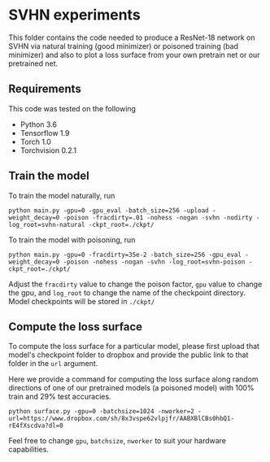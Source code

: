# SVHN experiments

This folder contains the code needed to produce a ResNet-18 network on SVHN via natural training (good minimizer) or poisoned training (bad minimizer) and also to plot a loss surface from your own pretrain net or our pretrained net.

## Requirements

This code was tested on the following
- Python 3.6
- Tensorflow 1.9
- Torch 1.0
- Torchvision 0.2.1

## Train the model

To train the model naturally, run

`python main.py -gpu=0 -gpu_eval -batch_size=256 -upload -weight_decay=0 -poison -fracdirty=.01 -nohess -nogan -svhn -nodirty -log_root=svhn-natural -ckpt_root=./ckpt/`

To train the model with poisoning, run

`python main.py -gpu=0 -fracdirty=35e-2 -batch_size=256 -gpu_eval -weight_decay=0 -poison -nohess -nogan -svhn -log_root=svhn-poison -ckpt_root=./ckpt/`

Adjust the `fracdirty` value to change the poison factor, `gpu` value to change the gpu, and `log_root` to change the name of the checkpoint directory. Model checkpoints will be stored in `./ckpt/`

## Compute the loss surface

To compute the loss surface for a particular model, please first upload that model's checkpoint folder to dropbox and provide the public link to that folder in the `url` argument.

Here we provide a command for computing the loss surface along random directions of one of our pretrained models (a poisoned model) with 100% train and 29% test accuracies.  

`python surface.py -gpu=0 -batchsize=1024 -nworker=2 -url=https://www.dropbox.com/sh/8x3vspe62vlpjfr/AABXBlCBs0hbQ1-rE4fXscdva?dl=0`

Feel free to change `gpu`, `batchsize`, `nworker` to suit your hardware capabilities.
